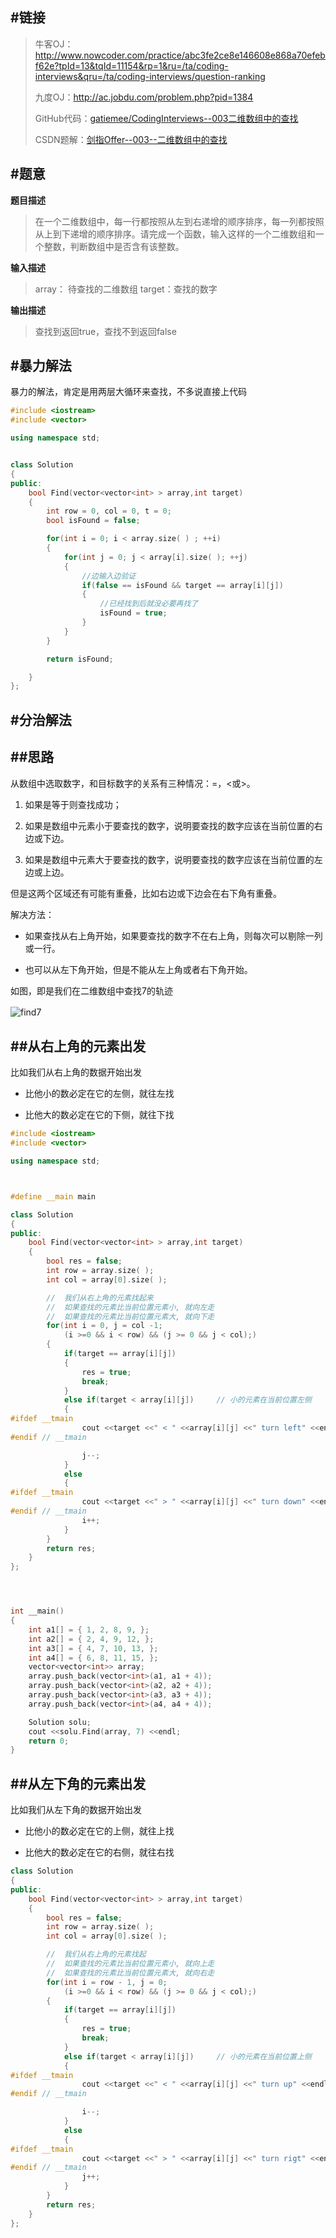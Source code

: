 #链接
------- 

>牛客OJ：http://www.nowcoder.com/practice/abc3fe2ce8e146608e868a70efebf62e?tpId=13&tqId=11154&rp=1&ru=/ta/coding-interviews&qru=/ta/coding-interviews/question-ranking
>
>九度OJ：http://ac.jobdu.com/problem.php?pid=1384
>
>GitHub代码：[gatiemee/CodingInterviews--003二维数组中的查找](https://github.com/gatieme/CodingInterviews/tree/master/003-%E4%BA%8C%E7%BB%B4%E6%95%B0%E7%BB%84%E4%B8%AD%E7%9A%84%E6%9F%A5%E6%89%BE)
>
>CSDN题解：[剑指Offer--003--二维数组中的查找](http://blog.csdn.net/gatieme/article/details/51100125)


#题意
-------

**题目描述**

>在一个二维数组中，每一行都按照从左到右递增的顺序排序，每一列都按照从上到下递增的顺序排序。请完成一个函数，输入这样的一个二维数组和一个整数，判断数组中是否含有该整数。 

**输入描述**

>array： 待查找的二维数组
>target：查找的数字

**输出描述**
>查找到返回true，查找不到返回false

#暴力解法
-------
暴力的解法，肯定是用两层大循环来查找，不多说直接上代码
```cpp
#include <iostream>
#include <vector>

using namespace std;


class Solution
{
public:
    bool Find(vector<vector<int> > array,int target)
    {
        int row = 0, col = 0, t = 0;
        bool isFound = false;

        for(int i = 0; i < array.size( ) ; ++i)
        {
            for(int j = 0; j < array[i].size( ); ++j)
            {
                //边输入边验证
                if(false == isFound && target == array[i][j])
                {
                    //已经找到后就没必要再找了
                    isFound = true;
                }
            }
        }

        return isFound;

    }
};

```


#分治解法
-------

##思路
-------

从数组中选取数字，和目标数字的关系有三种情况：=，<或>。

1.    如果是等于则查找成功；

2.    如果是数组中元素小于要查找的数字，说明要查找的数字应该在当前位置的右边或下边。

3.    如果是数组中元素大于要查找的数字，说明要查找的数字应该在当前位置的左边或上边。



但是这两个区域还有可能有重叠，比如右边或下边会在右下角有重叠。

解决方法：

*    如果查找从右上角开始，如果要查找的数字不在右上角，则每次可以剔除一列或一行。

*    也可以从左下角开始，但是不能从左上角或者右下角开始。



如图，即是我们在二维数组中查找7的轨迹



![find7](./find7.jpg)　


##从右上角的元素出发-------

比如我们从右上角的数据开始出发

*    比他小的数必定在它的左侧，就往左找

*   比他大的数必定在它的下侧，就往下找 

```cpp
#include <iostream>#include <vector>using namespace std;#define __main mainclass Solution{public:    bool Find(vector<vector<int> > array,int target)    {        bool res = false;        int row = array.size( );        int col = array[0].size( );        //  我们从右上角的元素找起来        //  如果查找的元素比当前位置元素小, 就向左走        //  如果查找的元素比当前位置元素大, 就向下走        for(int i = 0, j = col -1;            (i >=0 && i < row) && (j >= 0 && j < col);)        {            if(target == array[i][j])            {                res = true;                break;            }            else if(target < array[i][j])     // 小的元素在当前位置左侧            {#ifdef __tmain                cout <<target <<" < " <<array[i][j] <<" turn left" <<endl;#endif // __tmain                j--;            }            else            {#ifdef __tmain                cout <<target <<" > " <<array[i][j] <<" turn down" <<endl;#endif // __tmain                i++;            }        }        return res;    }};int __main(){    int a1[] = { 1, 2, 8, 9, };    int a2[] = { 2, 4, 9, 12, };    int a3[] = { 4, 7, 10, 13, };    int a4[] = { 6, 8, 11, 15, };    vector<vector<int>> array;    array.push_back(vector<int>(a1, a1 + 4));    array.push_back(vector<int>(a2, a2 + 4));    array.push_back(vector<int>(a3, a3 + 4));    array.push_back(vector<int>(a4, a4 + 4));    Solution solu;    cout <<solu.Find(array, 7) <<endl;    return 0;}
```




##从左下角的元素出发
-------


比如我们从左下角的数据开始出发

*    比他小的数必定在它的上侧，就往上找

*   比他大的数必定在它的右侧，就往右找 

```cpp
class Solution
{
public:
    bool Find(vector<vector<int> > array,int target)
    {
        bool res = false;
        int row = array.size( );
        int col = array[0].size( );

        //  我们从右上角的元素找起
        //  如果查找的元素比当前位置元素小, 就向上走
        //  如果查找的元素比当前位置元素大, 就向右走
        for(int i = row - 1, j = 0;
            (i >=0 && i < row) && (j >= 0 && j < col);)
        {
            if(target == array[i][j])
            {
                res = true;
                break;
            }
            else if(target < array[i][j])     // 小的元素在当前位置上侧
            {
#ifdef __tmain
                cout <<target <<" < " <<array[i][j] <<" turn up" <<endl;
#endif // __tmain

                i--;
            }
            else
            {
#ifdef __tmain
                cout <<target <<" > " <<array[i][j] <<" turn rigt" <<endl;
#endif // __tmain
                j++;
            }
        }
        return res;
    }
};

```

